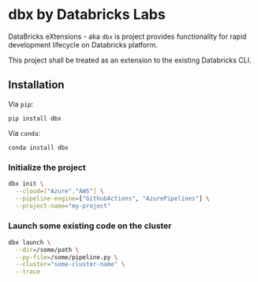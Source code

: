 # dbx by Databricks Labs

DataBricks eXtensions - aka `dbx` is project provides functionality for rapid development lifecycle on Databricks platform.  

This project shall be treated as an extension to the existing Databricks CLI.

## Installation

Via `pip`:
```
pip install dbx
```

Via `conda`:
```
conda install dbx
```

### Initialize the project
```bash
dbx init \
  --cloud=["Azure","AWS"] \
  --pipeline-engine=["GithubActions", "AzurePipelines"] \
  --project-name="my-project"
```


### Launch some existing code on the cluster
```bash
dbx launch \
  --dir=/some/path \
  --py-file=/some/pipeline.py \
  --cluster="some-cluster-name" \
  --trace
```


